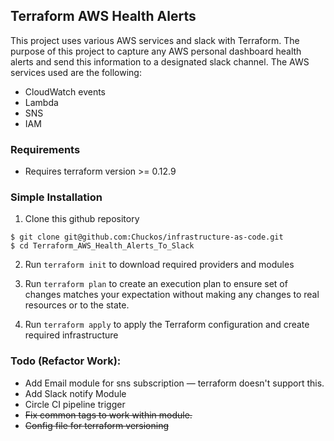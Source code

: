 
## Terraform AWS Health Alerts

This project uses various AWS services and slack with Terraform.  The purpose of this project to capture any AWS personal dashboard health alerts and send this information to a designated slack channel.  The AWS services used are the following:

* CloudWatch events
* Lambda
* SNS
* IAM

### Requirements
* Requires terraform version >= 0.12.9 

### Simple Installation
1. Clone this github repository

```
$ git clone git@github.com:Chuckos/infrastructure-as-code.git
$ cd Terraform_AWS_Health_Alerts_To_Slack
```
2. Run `terraform init` to download required providers and modules

3. Run `terraform plan` to create an execution plan to ensure set of changes matches your expectation without making any changes to real resources or to the state.

4. Run `terraform apply` to apply the Terraform configuration and create required infrastructure

### Todo (Refactor Work):
* Add Email module for sns subscription — terraform doesn't support this.
* Add Slack notify Module
* Circle CI pipeline trigger
* <del>Fix common tags to work within module.<del>
* <del>Config file for terraform versioning<del>

